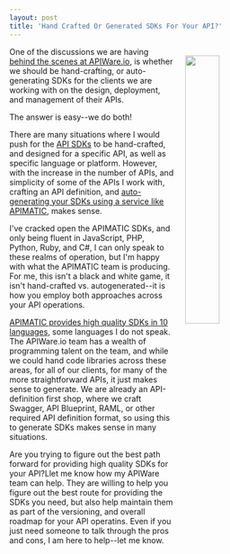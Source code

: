 ```yaml
---
layout: post
title: 'Hand Crafted Or Generated SDKs For Your API?'
---
```

<p><a href="https://apimatic.io/"><img style="padding: 15px;" src="http://kinlane-productions.s3.amazonaws.com/api-evangelist-site/blog/apimatic-sdks.png" alt="" width="35%" align="right" /></a></p>
<p>One of the discussions we are having <a href="http://apiware.io/">behind the scenes at APIWare.io</a>, is whether we should be hand-crafting, or auto-generating SDKs for the clients we are working with on the design, deployment, and management of their APIs.&nbsp;</p>
<p>The answer is easy--we do both!&nbsp;</p>
<p>There are many situations where I would push for the <a href="http://sdk.apievangelist.com/">API SDKs</a> to be hand-crafted, and designed for a specific API, as well as specific language or platform. However, with the increase in the number of APIs, and simplicity of some of the APIs I work with, crafting an API definition, and <a href="https://apimatic.io/">auto-generating your SDKs using a service like APIMATIC</a>, makes sense.</p>
<p>I've cracked open the APIMATIC SDKs, and only being fluent in JavaScript, PHP, Python, Ruby, and C#, I can only speak to these realms of operation, but I'm happy with what the APIMATIC team is producing. For me, this isn't a black and white game, it isn't hand-crafted vs. autogenerated--it is how you employ both approaches across your API operations.</p>
<p><a href="http://apimatic.io">APIMATIC provides high quality SDKs in 10 languages</a>, some languages I do not speak. The APIWare.io team has a wealth of programming talent on the team, and while we could hand code libraries across these areas, for all of our clients, for many of the more straightforward APIs, it just makes sense to generate. We are already an API-definition first shop, where we craft Swagger, API Blueprint, RAML, or other required API definition format, so using this to generate SDKs makes sense in many situations.</p>
<p>Are you trying to figure out the best path forward for providing high quality SDKs for your API?Llet me know how my APIWare team can help. They are willing to help you figure out the best route for providing the SDKs you need, but also help maintain them as part of the versioning, and overall roadmap for your API operatins. Even if you just need someone to talk through the pros and cons, I am here to help--let me know.</p>